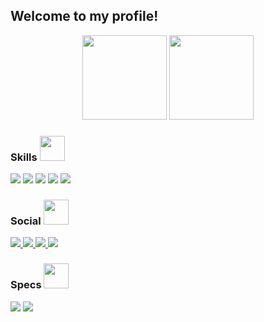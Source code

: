 ## Welcome to my profile!

<div align="center">
  <img height="135em" src="https://github-readme-stats.vercel.app/api?username=vitor-hilario&show_icons=true&theme=synthwave&include_all_commits=true&count_private=true"/>
  <img height="135em" src="https://github-readme-stats.vercel.app/api/top-langs/?username=vitor-hilario&layout=compact&langs_count=7&theme=synthwave"/>
</div>

### Skills <img src="https://media4.giphy.com/media/tHIJYHQiklx6M/giphy.gif?cid=ecf05e47k5nthuykesrxtw6wbpblx0uxj7tyh093nz94tfd3&rid=giphy.gif&ct=s" width="40"> 

<div>
  <img src="https://img.shields.io/badge/JavaScript-323330?style=for-the-badge&logo=javascript&logoColor=F7DF1E">
  <img src="https://img.shields.io/badge/HTML5-E34F26?style=for-the-badge&logo=html5&logoColor=white">
  <img src="https://img.shields.io/badge/CSS3-1572B6?style=for-the-badge&logo=css3&logoColor=white">
  <img src="https://img.shields.io/badge/Arduino-00979D?style=for-the-badge&logo=Arduino&logoColor=white">
  <img src="https://img.shields.io/badge/Adobe%20Photoshop-31A8FF?style=for-the-badge&logo=Adobe%20Photoshop&logoColor=black">
<div>

### Social <img src="https://media0.giphy.com/media/mw3CHQLL7oPuu2iLu5/giphy.gif?cid=790b761108089425aceef78f0583b6cffdfb67d751cd8366&rid=giphy.gif&ct=s" width="40">
  
<div> 
  <a href="https://www.youtube.com/channel/UCkR4fbLI5tn5xS8rwoEtIbg">
    <img src="https://img.shields.io/badge/YouTube-FF0000?style=for-the-badge&logo=youtube&logoColor=white" target="_blank">
  </a>
  
  <a href="https://www.instagram.com/vitorbh_/">
  <img src="https://img.shields.io/badge/-Instagram-%23E4405F?style=for-the-badge&logo=instagram&logoColor=white" target="_blank">
  </a>
  
  <a href="https://steamcommunity.com/profiles/76561198449416113">
 	<img src="https://img.shields.io/badge/Steam-000000?style=for-the-badge&logo=steam&logoColor=white" target="_blank">
  </a>
  
  <img src="https://img.shields.io/badge/Discord-Hyper_9015-7289DA?style=for-the-badge&logo=discord&logoColor=white" target="_blank">
</div>

### Specs <img src="https://media2.giphy.com/media/3s2O1gbk6JNRK/giphy.gif?cid=ecf05e473qwoqyqmxux2da501km02jgn6z2u8j7w2uhyhwau&rid=giphy.gif&ct=s" width="40">

<div>
  <img src="https://img.shields.io/badge/Intel-Core_i3_9th-0071C5?style=for-the-badge&logo=intel&logoColor=white"></a>
  <img src="https://img.shields.io/badge/AMD-Radeon_RX_5500XT-ED1C24?style=for-the-badge&logo=amd&logoColor=white"></a>
<div>
